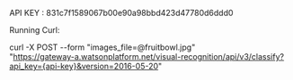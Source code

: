 API KEY : 831c7f1589067b00e90a98bbd423d47780d6ddd0

Running Curl:

curl -X POST --form "images_file=@fruitbowl.jpg" \
"https://gateway-a.watsonplatform.net/visual-recognition/api/v3/classify?api_key={api-key}&version=2016-05-20"
